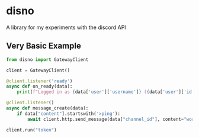 # disno
A library for my experiments with the discord API

## Very Basic Example

```py
from disno import GatewayClient

client = GatewayClient()

@client.listener('ready')
async def on_ready(data):
    print(f"Logged in as {data['user']['username']} ({data['user']['id']})")

@client.listener()
async def message_create(data):
    if data["content"].startswith('>ping'):
        await client.http.send_message(data["channel_id"], content="works nice")

client.run("token")
```
